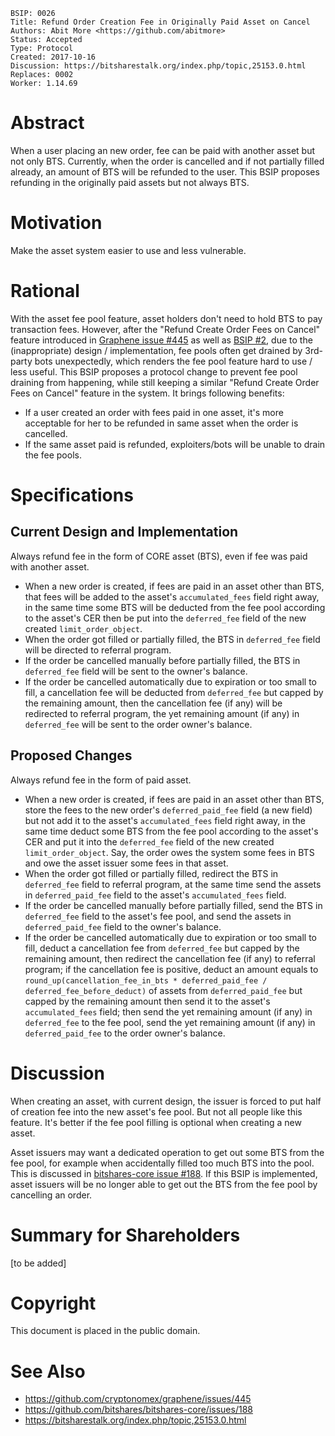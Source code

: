     BSIP: 0026
    Title: Refund Order Creation Fee in Originally Paid Asset on Cancel
    Authors: Abit More <https://github.com/abitmore>
    Status: Accepted
    Type: Protocol
    Created: 2017-10-16
    Discussion: https://bitsharestalk.org/index.php/topic,25153.0.html
    Replaces: 0002
    Worker: 1.14.69

# Abstract

When a user placing an new order, fee can be paid with another asset but not only BTS. Currently, when the order is cancelled and if not partially filled already, an amount of BTS will be refunded to the user. This BSIP proposes refunding in the originally paid assets but not always BTS.

# Motivation

Make the asset system easier to use and less vulnerable.

# Rational

With the asset fee pool feature, asset holders don't need to hold BTS to pay transaction fees. However, after the "Refund Create Order Fees on Cancel" feature introduced in  [Graphene issue #445](https://github.com/cryptonomex/graphene/issues/445) as well as [BSIP #2](https://github.com/bitshares/bsips/blob/master/bsip-0002.md), due to the (inappropriate) design / implementation, fee pools often get drained by 3rd-party bots unexpectedly, which renders the fee pool feature hard to use / less useful. This BSIP proposes a protocol change to prevent fee pool draining from happening, while still keeping a similar "Refund Create Order Fees on Cancel" feature in the system. It brings following benefits:
* If a user created an order with fees paid in one asset, it's more acceptable for her to be refunded in same asset when the order is cancelled.
* If the same asset paid is refunded, exploiters/bots will be unable to drain the fee pools.

# Specifications

## Current Design and Implementation

Always refund fee in the form of CORE asset (BTS), even if fee was paid with another asset.

* When a new order is created, if fees are paid in an asset other than BTS, that fees will be added to the asset's `accumulated_fees` field right away, in the same time some BTS will be deducted from the fee pool according to the asset's CER then be put into the `deferred_fee` field of the new created `limit_order_object`.
* When the order got filled or partially filled, the BTS in `deferred_fee` field will be directed to referral program.
* If the order be cancelled manually before partially filled, the BTS in `deferred_fee` field will be sent to the owner's balance.
* If the order be cancelled automatically due to expiration or too small to fill, a cancellation fee will be deducted from `deferred_fee` but capped by the remaining amount, then the cancellation fee (if any) will be redirected to referral program, the yet remaining amount (if any) in `deferred_fee` will be sent to the order owner's balance.

## Proposed Changes

Always refund fee in the form of paid asset.

* When a new order is created, if fees are paid in an asset other than BTS, store the fees to the new order's `deferred_paid_fee` field (a new field) but not add it to the asset's `accumulated_fees` field right away, in the same time deduct some BTS from the fee pool according to the asset's CER and put it into the `deferred_fee` field of the new created `limit_order_object`. Say, the order owes the system some fees in BTS and owe the asset issuer some fees in that asset.
* When the order got filled or partially filled, redirect the BTS in `deferred_fee` field to referral program, at the same time send the assets in `deferred_paid_fee` field to the asset's `accumulated_fees` field.
* If the order be cancelled manually before partially filled, send the BTS in `deferred_fee` field to the asset's fee pool, and send the assets in `deferred_paid_fee` field to the owner's balance.
* If the order be cancelled automatically due to expiration or too small to fill, deduct a cancellation fee from `deferred_fee` but capped by the remaining amount, then redirect the cancellation fee (if any) to referral program; if the cancellation fee is positive, deduct an amount equals to `round_up(cancellation_fee_in_bts * deferred_paid_fee / deferred_fee_before_deduct)` of assets from `deferred_paid_fee` but capped by the remaining amount then send it to the asset's `accumulated_fees` field; then send the yet remaining amount (if any) in `deferred_fee` to the fee pool, send the yet remaining amount (if any) in `deferred_paid_fee` to the order owner's balance.


# Discussion

When creating an asset, with current design, the issuer is forced to put half of creation fee into the new asset's fee pool. But not all people like this feature. It's better if the fee pool filling is optional when creating a new asset.

Asset issuers may want a dedicated operation to get out some BTS from the fee pool, for example when accidentally filled too much BTS into the pool. This is discussed in [bitshares-core issue #188](https://github.com/bitshares/bitshares-core/issues/188). If this BSIP is implemented, asset issuers will be no longer able to get out the BTS from the fee pool by cancelling an order.

# Summary for Shareholders

[to be added]

# Copyright

This document is placed in the public domain.

# See Also

* https://github.com/cryptonomex/graphene/issues/445
* https://github.com/bitshares/bitshares-core/issues/188
* https://bitsharestalk.org/index.php/topic,25153.0.html

